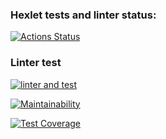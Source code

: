 ### Hexlet tests and linter status:
[![Actions Status](https://github.com/CAHTEL/php-project-57/workflows/hexlet-check/badge.svg)](https://github.com/CAHTEL/php-project-57/actions)

### Linter test
[![linter and test](https://github.com/CAHTEL/php-project-57/actions/workflows/linter-check.yaml/badge.svg?branch=main)](https://github.com/CAHTEL/php-project-57/actions/workflows/linter-check.yaml)

[![Maintainability](https://api.codeclimate.com/v1/badges/dba876f4fea1340d102e/maintainability)](https://codeclimate.com/github/CAHTEL/php-project-57/maintainability)

[![Test Coverage](https://api.codeclimate.com/v1/badges/dba876f4fea1340d102e/test_coverage)](https://codeclimate.com/github/CAHTEL/php-project-57/test_coverage)
